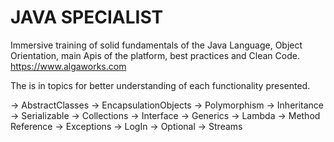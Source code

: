 # JAVA SPECIALIST

Immersive training of solid fundamentals of the Java Language, Object Orientation, main Apis of the platform, best practices and Clean Code.
https://www.algaworks.com

The is in topics for better understanding of each functionality presented.

 -> AbstractClasses
 -> EncapsulationObjects
 -> Polymorphism
 -> Inheritance
 -> Serializable
 -> Collections
 -> Interface
 -> Generics
 -> Lambda
 -> Method Reference
 -> Exceptions
 -> LogIn
 -> Optional
 -> Streams
 
 
 
 
 
 


